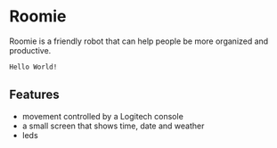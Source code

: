 # Roomie

Roomie is a friendly robot that can help people be more organized and productive.

```bash
Hello World!
```
## Features
- movement controlled by a Logitech console
- a small screen that shows time, date and weather
- leds
